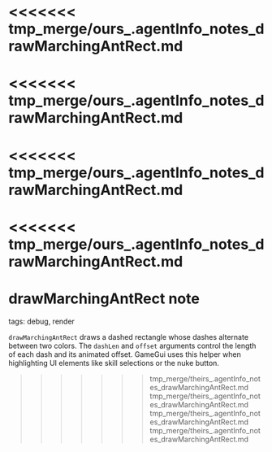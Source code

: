 <<<<<<< tmp_merge/ours_.agentInfo_notes_drawMarchingAntRect.md
=======
<<<<<<< tmp_merge/ours_.agentInfo_notes_drawMarchingAntRect.md
=======
<<<<<<< tmp_merge/ours_.agentInfo_notes_drawMarchingAntRect.md
=======
<<<<<<< tmp_merge/ours_.agentInfo_notes_drawMarchingAntRect.md
=======
# drawMarchingAntRect note

tags: debug, render

`drawMarchingAntRect` draws a dashed rectangle whose dashes alternate between two colors. The `dashLen` and `offset` arguments control the length of each dash and its animated offset. GameGui uses this helper when highlighting UI elements like skill selections or the nuke button.
>>>>>>> tmp_merge/theirs_.agentInfo_notes_drawMarchingAntRect.md
>>>>>>> tmp_merge/theirs_.agentInfo_notes_drawMarchingAntRect.md
>>>>>>> tmp_merge/theirs_.agentInfo_notes_drawMarchingAntRect.md
>>>>>>> tmp_merge/theirs_.agentInfo_notes_drawMarchingAntRect.md
